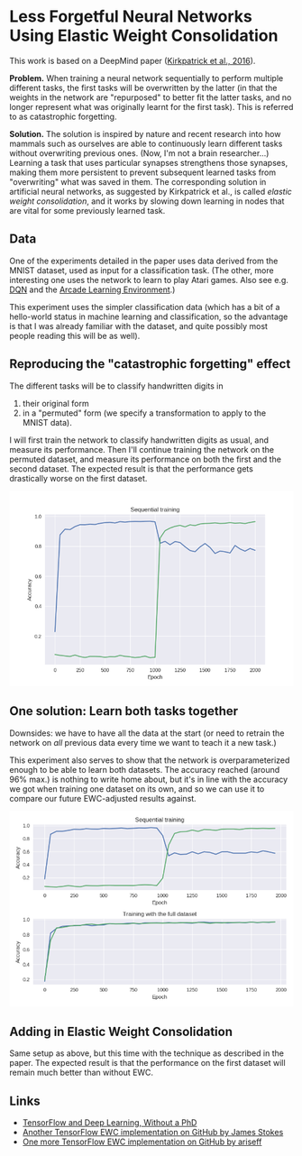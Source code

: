 # Less Forgetful Neural Networks Using Elastic Weight Consolidation

This work is based on a DeepMind paper ([Kirkpatrick et al., 2016](https://arxiv.org/pdf/1612.00796.pdf)).

**Problem.** When training a neural network sequentially to perform multiple different tasks, the first tasks will be overwritten by the latter (in that the weights in the network are "repurposed" to better fit the latter tasks, and no longer represent what was originally learnt for the first task). This is referred to as catastrophic forgetting.

**Solution.** The solution is inspired by nature and recent research into how mammals such as ourselves are able to continuously learn different tasks without overwriting previous ones. (Now, I'm not a brain researcher...) Learning a task that uses particular synapses strengthens those synapses, making them more persistent to prevent subsequent learned tasks from "overwriting" what was saved in them. The corresponding solution in artificial neural networks, as suggested by Kirkpatrick et al., is called *elastic weight consolidation*, and it works by slowing down learning in nodes that are vital for some previously learned task.

## Data

One of the experiments detailed in the paper uses data derived from the MNIST dataset, used as input for a classification task. (The other, more interesting one uses the network to learn to play Atari games. Also see e.g. [DQN](https://deepmind.com/research/dqn/) and the [Arcade Learning Environment](https://github.com/mgbellemare/Arcade-Learning-Environment).)

This experiment uses the simpler classification data (which has a bit of a hello-world status in machine learning and classification, so the advantage is that I was already familiar with the dataset, and quite possibly most people reading this will be as well).

## Reproducing the "catastrophic forgetting" effect

The different tasks will be to classify handwritten digits in

1. their original form
2. in a "permuted" form (we specify a transformation to apply to the MNIST data).

I will first train the network to classify handwritten digits as usual, and measure its performance. 
Then I'll continue training the network on the permuted dataset, and measure its performance on both the first and the second dataset. 
The expected result is that the performance gets drastically worse on the first dataset.

![Graph showing loss of accuracy on first dataset as NN learns a second one.](sequential.png)

## One solution: Learn both tasks together

Downsides: we have to have all the data at the start (or need to retrain the network on *all* previous data every time we want to teach it a new task.)

This experiment also serves to show that the network is overparameterized enough to be able to learn both datasets.
The accuracy reached (around 96% max.) is nothing to write home about, but it's in line with the accuracy we got when training one dataset on its own, and so we can use it to compare our future EWC-adjusted results against.

![Graph showing difference between sequential and interleaved training](sequential-and-mixed.png)

## Adding in Elastic Weight Consolidation

Same setup as above, but this time with the technique as described in the paper.
The expected result is that the performance on the first dataset will remain much better than without EWC.

## Links

- [TensorFlow and Deep Learning, Without a PhD](https://codelabs.developers.google.com/codelabs/cloud-tensorflow-mnist/#0)
- [Another TensorFlow EWC implementation on GitHub by James Stokes](https://github.com/stokesj/EWC)
- [One more TensorFlow EWC implementation on GitHub by ariseff](https://github.com/ariseff/overcoming-catastrophic)